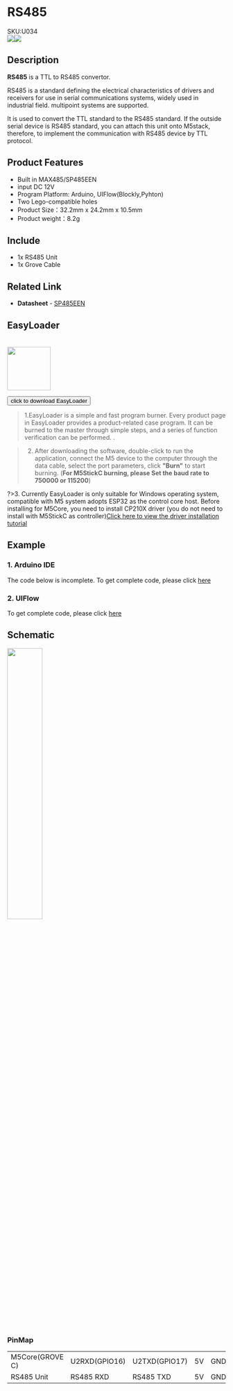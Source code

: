 # RS485

<div class="badge badge-pill badge-primary product_sku_tag">SKU:U034</div>

<div class="product_pic"><img src="assets/img/product_pics/unit/unit_rs485_01.png"><img src="assets/img/product_pics/unit/unit_rs485_02.png"></div>

## Description

**RS485** is a TTL to RS485 convertor.

RS485 is a standard defining the electrical characteristics of drivers and receivers for use in serial communications systems, widely used in industrial field. multipoint systems are supported.

It is used to convert the TTL standard to the RS485 standard. If the outside serial device is  RS485 standard, you can attach this unit onto M5stack, therefore, to implement the communication with RS485 device by TTL protocol. 

## Product Features

- Built in MAX485/SP485EEN
- input DC 12V
- Program Platform: Arduino, UIFlow(Blockly,Pyhton)
- Two Lego-compatible holes
- Product Size：32.2mm x 24.2mm x 10.5mm
- Product weight：8.2g

## Include

- 1x RS485 Unit
- 1x Grove Cable

## Related Link

-  **Datasheet** - [SP485EEN](https://m5stack.oss-cn-shenzhen.aliyuncs.com/resource/docs/datasheet/hat/SP485EEN_en.pdf)

## EasyLoader

<img src="https://m5stack.oss-cn-shenzhen.aliyuncs.com/image/EasyLoader_logo.png" width="100px" style="margin-top:20px">

<a href="https://m5stack.oss-cn-shenzhen.aliyuncs.com/EasyLoader/Unit/EasyLoader_RS485_A.exe"><button type="button" class="btn btn-primary">click to download EasyLoader</button></a>

>1.EasyLoader is a simple and fast program burner. Every product page in EasyLoader provides a product-related case program. It can be burned to the master through simple steps, and a series of function verification can be performed. .

>2. After downloading the software, double-click to run the application, connect the M5 device to the computer through the data cable, select the port parameters, click **"Burn"** to start burning. (**For M5StickC burning, please Set the baud rate to 750000 or 115200**)

?>3. Currently EasyLoader is only suitable for Windows operating system, compatible with M5 system adopts ESP32 as the control core host. Before installing for M5Core, you need to install CP210X driver (you do not need to install with M5StickC as controller)[Click here to view the driver installation tutorial](en/related_documents/M5Burner#install-usb-driver)

## Example

### 1. Arduino IDE

The code below is incomplete. To get complete code, please click [here](https://github.com/m5stack/M5Stack/tree/master/examples/Unit/RS485)

### 2. UIFlow

To get complete code, please click [here](https://github.com/m5stack/M5-ProductExampleCodes/tree/master/Unit/RS485/UIFlow)

## Schematic

<img src="assets/img/product_pics/unit/unit_rs485_03.png" width="40%">

### PinMap

<table>
 <tr><td>M5Core(GROVE C)</td><td>U2RXD(GPIO16)</td><td>U2TXD(GPIO17)</td><td>5V</td><td>GND</td></tr>
 <tr><td>RS485 Unit</td><td>RS485 RXD</td><td>RS485 TXD</td><td>5V</td><td>GND</td></tr>
</table>

<script>

   var purchase_link = 'https://m5stack.com/collections/m5-unit/products/rs485-module';


   anchor_search(purchase_link);
   scrollFunc();

</script>